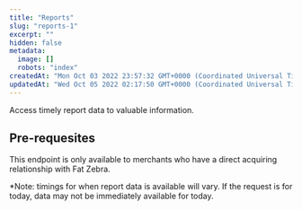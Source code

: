 ```yaml
---
title: "Reports"
slug: "reports-1"
excerpt: ""
hidden: false
metadata: 
  image: []
  robots: "index"
createdAt: "Mon Oct 03 2022 23:57:32 GMT+0000 (Coordinated Universal Time)"
updatedAt: "Wed Oct 05 2022 02:17:50 GMT+0000 (Coordinated Universal Time)"
---
```

Access timely report data to valuable information.

## Pre-requesites

This endpoint is only available to merchants who have a direct acquiring relationship with Fat Zebra.

\*Note: timings for when report data is available will vary. If the request is for today, data may not be immediately available for today.
